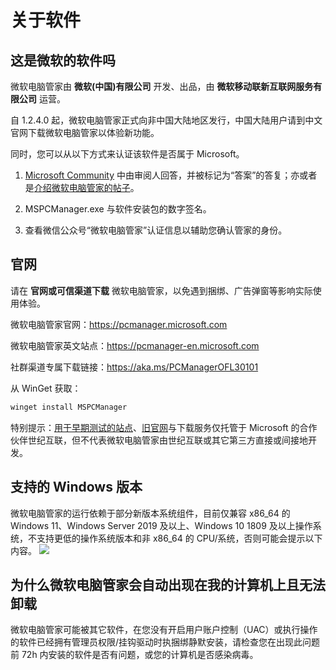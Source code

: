 # 关于软件

## 这是微软的软件吗
微软电脑管家由 **微软(中国)有限公司** 开发、出品，由 **微软移动联新互联网服务有限公司** 运营。

自 1.2.4.0 起，微软电脑管家正式向非中国大陆地区发行，中国大陆用户请到中文官网下载微软电脑管家以体验新功能。

同时，您可以从以下方式来认证该软件是否属于 Microsoft。 
1. [Microsoft Community](https://answers.microsoft.com/zh-hans/windows/forum/all/%E5%BE%AE%E8%BD%AF%E7%94%B5%E8%84%91%E7%AE%A1/4a460771-247c-4c3d-865b-5dfa401808ff) 中由审阅人回答，并被标记为“答案”的答复；亦或者是[介绍微软电脑管家的帖子](https://answers.microsoft.com/zh-hans/windows/forum/all/%E5%BE%AE%E8%BD%AF%E7%94%B5%E8%84%91%E7%AE%A1/489a6cca-17cb-47df-95da-5d31bd95a06b)。

2. MSPCManager.exe 与软件安装包的数字签名。

3. 查看微信公众号“微软电脑管家”认证信息以辅助您确认管家的身份。

## 官网
请在 **官网或可信渠道下载** 微软电脑管家，以免遇到捆绑、广告弹窗等影响实际使用体验。

微软电脑管家官网：https://pcmanager.microsoft.com

微软电脑管家英文站点：https://pcmanager-en.microsoft.com

社群渠道专属下载链接：https://aka.ms/PCManagerOFL30101

从 WinGet 获取：
```PowerShell
winget install MSPCManager
````

特别提示：[用于早期测试的站点](https://windowsmaster-test.chinacloudsites.cn)、[旧官网](https://cn.bing.com/guanjia)与下载服务仅托管于 Microsoft 的合作伙伴世纪互联，但不代表微软电脑管家由世纪互联或其它第三方直接或间接地开发。

## 支持的 Windows 版本
微软电脑管家的运行依赖于部分新版本系统组件，目前仅兼容 x86_64 的 Windows 11、Windows Server 2019 及以上、Windows 10 1809 及以上操作系统，不支持更低的操作系统版本和非 x86_64 的 CPU/系统，否则可能会提示以下内容。
![](../assets/get-started/about/unsupported-system.png)

## 为什么微软电脑管家会自动出现在我的计算机上且无法卸载
微软电脑管家可能被其它软件，在您没有开启用户账户控制（UAC）或执行操作的软件已经拥有管理员权限/挂钩驱动时执捆绑静默安装，请检查您在出现此问题前 72h 内安装的软件是否有问题，或您的计算机是否感染病毒。
